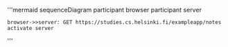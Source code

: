 '''mermaid
sequenceDiagram
    participant browser
    participant server

    browser->>server: GET https://studies.cs.helsinki.fi/exampleapp/notes
    activate server
'''
